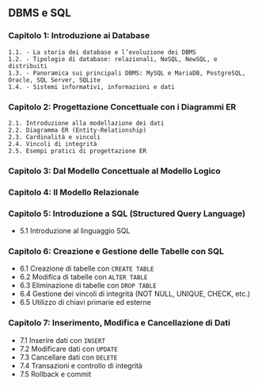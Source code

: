 ## DBMS e SQL

### **Capitolo 1: Introduzione ai Database**
    1.1. - La storia dei database e l’evoluzione dei DBMS
    1.2. - Tipologie di database: relazionali, NoSQL, NewSQL, e distribuiti
    1.3. - Panoramica sui principali DBMS: MySQL e MariaDB, PostgreSQL, Oracle, SQL Server, SQLite
    1.4. - Sistemi informativi, informazioni e dati

### **Capitolo 2: Progettazione Concettuale con i Diagrammi ER**
    2.1. Introduzione alla modellazione dei dati
    2.2. Diagramma ER (Entity-Relationship)
    2.3. Cardinalità e vincoli
    2.4. Vincoli di integrità
    2.5. Esempi pratici di progettazione ER

### **Capitolo 3: Dal Modello Concettuale al Modello Logico**

### **Capitolo 4: Il Modello Relazionale**

### **Capitolo 5: Introduzione a SQL (Structured Query Language)**
- 5.1 Introduzione al linguaggio SQL

### **Capitolo 6: Creazione e Gestione delle Tabelle con SQL**
- 6.1 Creazione di tabelle con `CREATE TABLE`
- 6.2 Modifica di tabelle con `ALTER TABLE`
- 6.3 Eliminazione di tabelle con `DROP TABLE`
- 6.4 Gestione dei vincoli di integrità (NOT NULL, UNIQUE, CHECK, etc.)
- 6.5 Utilizzo di chiavi primarie ed esterne

### **Capitolo 7: Inserimento, Modifica e Cancellazione di Dati**
- 7.1 Inserire dati con `INSERT`
- 7.2 Modificare dati con `UPDATE`
- 7.3 Cancellare dati con `DELETE`
- 7.4 Transazioni e controllo di integrità
- 7.5 Rollback e commit